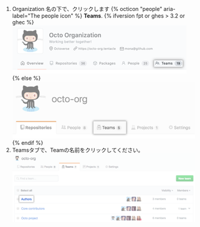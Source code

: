 1. Organization 名の下で、クリックします
{% octicon "people" aria-label="The people icon" %} **Teams**.
  {% ifversion fpt or ghes > 3.2 or ghec %}
  ![Teamsタブ](/assets/images/help/organizations/organization-teams-tab-with-overview.png)
  {% else %}
  ![Teamsタブ](/assets/images/help/organizations/organization-teams-tab.png)
  {% endif %}
1. Teamsタブで、Teamの名前をクリックしてください。 ![Organization の Team のリスト](/assets/images/help/teams/click-team-name.png)
